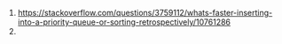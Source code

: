 1. https://stackoverflow.com/questions/3759112/whats-faster-inserting-into-a-priority-queue-or-sorting-retrospectively/10761286
2. 